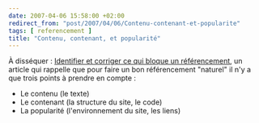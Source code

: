```yaml
---
date: 2007-04-06 15:58:00 +02:00
redirect_from: "post/2007/04/06/Contenu-contenant-et-popularite"
tags: [ referencement ]
title: "Contenu, contenant, et popularité"
---
```


À disséquer : [
Identifier et corriger ce qui bloque un référencement](http://s.billard.free.fr/referencement/index.php?2007/04/06/372-identifier-et-corriger-ce-qui-bloque-un-referencement), un article qui
rappelle que pour faire un bon référencement "naturel" il n'y a que trois
points à prendre en compte :

* Le contenu (le texte)
* Le contenant (la structure du site, le code)
* La popularité (l'environnement du site, les liens)
